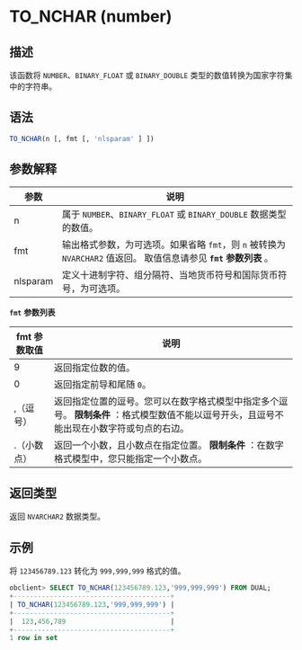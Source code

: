 TO_NCHAR (number) 
======================================



描述 
-----------------------

该函数将 `NUMBER`、`BINARY_FLOAT` 或 `BINARY_DOUBLE` 类型的数值转换为国家字符集中的字符串。

语法 
-----------------------

```sql
TO_NCHAR(n [, fmt [, 'nlsparam' ] ])
```



参数解释 
-------------------------



|    参数    |                                               说明                                                |
|----------|-------------------------------------------------------------------------------------------------|
| n        | 属于 `NUMBER`、`BINARY_FLOAT` 或 `BINARY_DOUBLE` 数据类型的数值。                                           |
| fmt      | 输出格式参数，为可选项。如果省略 `fmt`，则 `n` 被转换为 `NVARCHAR2` 值返回。 取值信息请参见 **`fmt`** **参数列表** 。 |
| nlsparam | 定义十进制字符、组分隔符、当地货币符号和国际货币符号，为可选项。                                                                |



**`fmt`** **参数列表** 


| fmt 参数取值 |                                            说明                                            |
|----------|------------------------------------------------------------------------------------------|
| 9        | 返回指定位数的值。                                                                                |
| 0        | 返回指定前导和尾随 `0`。                                                                           |
| ,（逗号）    | 返回指定位置的逗号。您可以在数字格式模型中指定多个逗号。 **限制条件** ：格式模型数值不能以逗号开头，且逗号不能出现在小数字符或句点的右边。 |
| .（小数点）   | 返回一个小数，且小数点在指定位置。 **限制条件** ：在数字格式模型中，您只能指定一个小数点。                         |



返回类型 
-------------------------

返回 `NVARCHAR2` 数据类型。

示例 
-----------------------

将 `123456789.123` 转化为 `999,999,999` 格式的值。

```sql
obclient> SELECT TO_NCHAR(123456789.123,'999,999,999') FROM DUAL;
+---------------------------------------+
| TO_NCHAR(123456789.123,'999,999,999') |
+---------------------------------------+
|  123,456,789                          |
+---------------------------------------+
1 row in set
```


